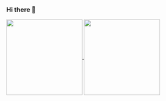 ### Hi there 👋
<!--
# I'm Pavel del Pozo...

## ...and I'm a UI/UX designer and developer at [PHICUS TECNOLOGÍA](https://phicus.es/)

**paveldelpozo/paveldelpozo** is a ✨ _special_ ✨ repository because its `README.md` (this file) appears on your GitHub profile.

Here are some ideas to get you started:

- 🔭 I’m currently working on ...
- 🌱 I’m currently learning ...
- 👯 I’m looking to collaborate on ...
- 🤔 I’m looking for help with ...
- 💬 Ask me about ...
- 📫 How to reach me: ...
- 😄 Pronouns: ...
- ⚡ Fun fact: ...
-->

<a href="https://github.com/anuraghazra/github-readme-stats" title="Paveldelpozo's GitHub stats">
  <img height=200 align="center" src="https://github-readme-stats.vercel.app/api?username=paveldelpozo&show_icons=true&rank_icon=github&include_all_commits=true&ring_color=ff0000" />
</a>
<a href="https://github.com/anuraghazra/convoychat" title="Top Langs">
  <img height=200 align="center" src="https://github-readme-stats.vercel.app/api/top-langs/?username=paveldelpozo&show_icons=true&layout=compact&langs_count=8&card_width=320" />
</a>
